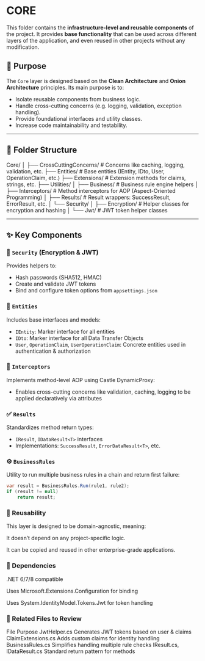 # CORE

This folder contains the **infrastructure-level and reusable components** of the project. It provides **base functionality** that can be used across different layers of the application, and even reused in other projects without any modification.

## 🧱 Purpose

The `Core` layer is designed based on the **Clean Architecture** and **Onion Architecture** principles. Its main purpose is to:
- Isolate reusable components from business logic.
- Handle cross-cutting concerns (e.g. logging, validation, exception handling).
- Provide foundational interfaces and utility classes.
- Increase code maintainability and testability.

---

## 📁 Folder Structure

Core/
│
├── CrossCuttingConcerns/ # Concerns like caching, logging, validation, etc.
├── Entities/ # Base entities (IEntity, IDto, User, OperationClaim, etc.)
├── Extensions/ # Extension methods for claims, strings, etc.
├── Utilities/
│ ├── Business/ # Business rule engine helpers
│ ├── Interceptors/ # Method interceptors for AOP (Aspect-Oriented Programming)
│ ├── Results/ # Result wrappers: SuccessResult, ErrorResult, etc.
│ └── Security/
│ ├── Encryption/ # Helper classes for encryption and hashing
│ └── Jwt/ # JWT token helper classes


---

## ✨ Key Components

### 🔐 `Security` (Encryption & JWT)
Provides helpers to:
- Hash passwords (SHA512, HMAC)
- Create and validate JWT tokens
- Bind and configure token options from `appsettings.json`

### 🧩 `Entities`
Includes base interfaces and models:
- `IEntity`: Marker interface for all entities
- `IDto`: Marker interface for all Data Transfer Objects
- `User`, `OperationClaim`, `UserOperationClaim`: Concrete entities used in authentication & authorization

### 🔁 `Interceptors`
Implements method-level AOP using Castle DynamicProxy:
- Enables cross-cutting concerns like validation, caching, logging to be applied declaratively via attributes

### ✅ `Results`
Standardizes method return types:
- `IResult`, `IDataResult<T>` interfaces
- Implementations: `SuccessResult`, `ErrorDataResult<T>`, etc.

### ⚙️ `BusinessRules`
Utility to run multiple business rules in a chain and return first failure:
```csharp
var result = BusinessRules.Run(rule1, rule2);
if (result != null)
    return result; 
```
### 🧪 Reusability
This layer is designed to be domain-agnostic, meaning:

It doesn’t depend on any project-specific logic.

It can be copied and reused in other enterprise-grade applications.

### 📌 Dependencies
.NET 6/7/8 compatible

Uses Microsoft.Extensions.Configuration for binding

Uses System.IdentityModel.Tokens.Jwt for token handling

### 📄 Related Files to Review
File	Purpose
JwtHelper.cs	Generates JWT tokens based on user & claims
ClaimExtensions.cs	Adds custom claims for identity handling
BusinessRules.cs	Simplifies handling multiple rule checks
IResult.cs, IDataResult<T>.cs	Standard return pattern for methods


